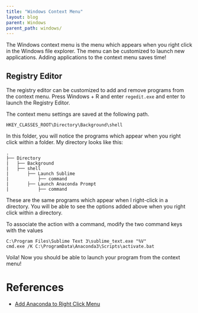 ```yaml
---
title: "Windows Context Menu"
layout: blog
parent: Windows
parent_path: windows/
---
```

The Windows context menu is the menu which appears when you right click in the Windows file explorer. The menu can be customized to launch new applications. Adding applications to the context menu saves time!

## Registry Editor
The registry editor can be customized to add and remove programs from the context menu. Press Windows + R and enter `regedit.exe` and enter to launch the Registry Editor.

The context menu settings are saved at the following path.
```
HKEY_CLASSES_ROOT\Directory\Background\shell
```

In this folder, you will notice the programs which appear when you right click within a folder. My directory looks like this:
```
.
├── Directory
|	├── Background
|	├── shell
|		├── Launch Sublime
|			├── command
|		├── Launch Anaconda Prompt
|			├── command
```

These are the same programs which appear when I right-click in a directory. You will be able to see the options added above when you right click within a directory.

To associate the action with a command, modify the two command keys with the values

```
C:\Program Files\Sublime Text 3\sublime_text.exe "%V"
cmd.exe /K C:\ProgramData\Anaconda3\Scripts\activate.bat
```

Voila! Now you should be able to launch your program from the context menu!

# References
* [Add Anaconda to Right Click Menu](https://gist.github.com/jiewpeng/8ba446acf329b1801bf91db767d179ea)